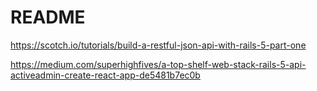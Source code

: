 # README

https://scotch.io/tutorials/build-a-restful-json-api-with-rails-5-part-one


https://medium.com/superhighfives/a-top-shelf-web-stack-rails-5-api-activeadmin-create-react-app-de5481b7ec0b


